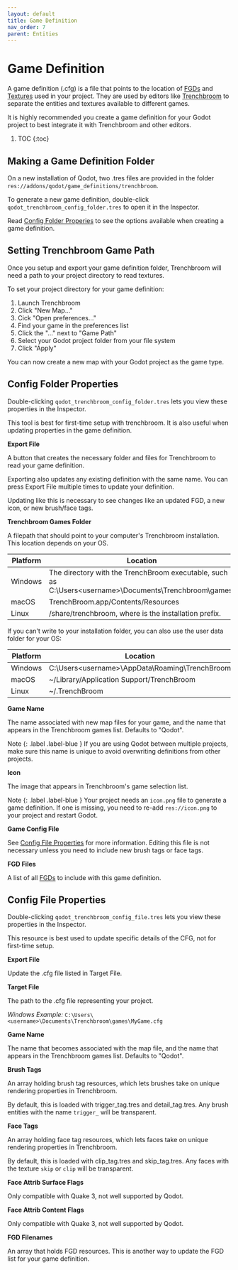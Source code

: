 ```yaml
---
layout: default
title: Game Definition
nav_order: 7
parent: Entities
---
```


# Game Definition

A game definition (.cfg) is a file that points to the location of [FGDs](fgd.md) and [Textures](../textures.md) used in your project. They are used by editors like [Trenchbroom](https://trenchbroom.github.io/) to separate the entities and textures available to different games.

It is highly recommended you create a game definition for your Godot project to best integrate it with Trenchbroom and other editors.

1. TOC
{:toc}

## Making a Game Definition Folder

On a new installation of Qodot, two .tres files are provided in the folder `res://addons/qodot/game_definitions/trenchbroom`.

To generate a new game definition, double-click `qodot_trenchbroom_config_folder.tres` to open it in the Inspector.

Read [Config Folder Properies](#config-folder-properties) to see the options available when creating a game definition.

## Setting Trenchbroom Game Path

Once you setup and export your game definition folder, Trenchbroom will need a path to your project directory to read textures.

To set your project directory for your game definition:
1. Launch Trenchbroom
2. Click "New Map..."
3. Cick "Open preferences..."
4. Find your game in the preferences list
5. Click the "..." next to "Game Path"
6. Select your Godot project folder from your file system
7. Click "Apply"

You can now create a new map with your Godot project as the game type.

## Config Folder Properties

Double-clicking `qodot_trenchbroom_config_folder.tres` lets you view these properties in the Inspector.

This tool is best for first-time setup with trenchbroom. It is also useful when updating properties in the game definition.

**Export File**

A button that creates the necessary folder and files for Trenchbroom to read your game definition.

Exporting also updates any existing definition with the same name. You can press Export File multiple times to update your definition.

Updating like this is necessary to see changes like an updated FGD, a new icon, or new brush/face tags.

**Trenchbroom Games Folder**

A filepath that should point to your computer's Trenchbroom installation. This location depends on your OS.

| Platform | Location |
| -------- | ---------|
| Windows | The directory with the TrenchBroom executable, such as C:\Users\<username>\Documents\Trenchbroom\games\ |
| macOS | TrenchBroom.app/Contents/Resources |
| Linux | <prefix>/share/trenchbroom, where <prefix> is the installation prefix. |

If you can't write to your installation folder, you can also use the user data folder for your OS:

| Platform | Location |
| -------- | ---------|
| Windows | C:\Users\<username>\AppData\Roaming\TrenchBroom|
| macOS | ~/Library/Application Support/TrenchBroom |
| Linux | ~/.TrenchBroom |

**Game Name**

The name associated with new map files for your game, and the name that appears in the Trenchbroom games list. Defaults to "Qodot".

Note
{: .label .label-blue }
If you are using Qodot between multiple projects, make sure this name is unique to avoid overwriting definitions from other projects.

**Icon**

The image that appears in Trenchbroom's game selection list.

Note
{: .label .label-blue }
Your project needs an `icon.png` file to generate a game definition. If one is missing, you need to re-add `res://icon.png` to your project and restart Godot.

**Game Config File**

See [Config File Properties](#config-file-properties) for more information. Editing this file is not necessary unless you need to include new brush tags or face tags.

**FGD Files**

A list of all [FGDs](fgd.md) to include with this game definition.

## Config File Properties

Double-clicking `qodot_trenchbroom_config_file.tres` lets you view these properties in the Inspector.

This resource is best used to update specific details of the CFG, not for first-time setup.

**Export File**

Update the .cfg file listed in Target File.

**Target File**

The path to the .cfg file representing your project.

*Windows Example:* `C:\Users\<username>\Documents\Trenchbroom\games\MyGame.cfg`

**Game Name**

The name that becomes associated with the map file, and the name that appears in the Trenchbroom games list. Defaults to "Qodot".

**Brush Tags**

An array holding brush tag resources, which lets brushes take on unique rendering properties in Trenchbroom.

By default, this is loaded with trigger_tag.tres and detail_tag.tres. Any brush entities with the name `trigger_` will be transparent.

**Face Tags**

An array holding face tag resources, which lets faces take on unique rendering properties in Trenchbroom.

By default, this is loaded with clip_tag.tres and skip_tag.tres. Any faces with the texture `skip` or `clip` will be transparent.

**Face Attrib Surface Flags**

Only compatible with Quake 3, not well supported by Qodot.

**Face Attrib Content Flags**

Only compatible with Quake 3, not well supported by Qodot.

**FGD Filenames**

An array that holds FGD resources. This is another way to update the FGD list for your game definition.

